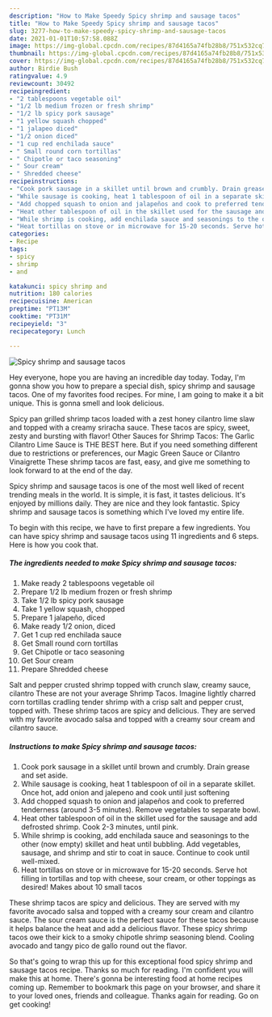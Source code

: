 ```yaml
---
description: "How to Make Speedy Spicy shrimp and sausage tacos"
title: "How to Make Speedy Spicy shrimp and sausage tacos"
slug: 3277-how-to-make-speedy-spicy-shrimp-and-sausage-tacos
date: 2021-01-01T10:57:58.088Z
image: https://img-global.cpcdn.com/recipes/87d4165a74fb28b8/751x532cq70/spicy-shrimp-and-sausage-tacos-recipe-main-photo.jpg
thumbnail: https://img-global.cpcdn.com/recipes/87d4165a74fb28b8/751x532cq70/spicy-shrimp-and-sausage-tacos-recipe-main-photo.jpg
cover: https://img-global.cpcdn.com/recipes/87d4165a74fb28b8/751x532cq70/spicy-shrimp-and-sausage-tacos-recipe-main-photo.jpg
author: Birdie Bush
ratingvalue: 4.9
reviewcount: 30492
recipeingredient:
- "2 tablespoons vegetable oil"
- "1/2 lb medium frozen or fresh shrimp"
- "1/2 lb spicy pork sausage"
- "1 yellow squash chopped"
- "1 jalapeo diced"
- "1/2 onion diced"
- "1 cup red enchilada sauce"
- " Small round corn tortillas"
- " Chipotle or taco seasoning"
- " Sour cream"
- " Shredded cheese"
recipeinstructions:
- "Cook pork sausage in a skillet until brown and crumbly. Drain grease and set aside."
- "While sausage is cooking, heat 1 tablespoon of oil in a separate skillet. Once hot, add onion and jalepeno and cook until just softening"
- "Add chopped squash to onion and jalapeños and cook to preferred tenderness (around 3-5 minutes). Remove vegetables to separate bowl."
- "Heat other tablespoon of oil in the skillet used for the sausage and add defrosted shrimp. Cook 2-3 minutes, until pink."
- "While shrimp is cooking, add enchilada sauce and seasonings to the other (now empty) skillet and heat until bubbling. Add vegetables, sausage, and shrimp and stir to coat in sauce. Continue to cook until well-mixed."
- "Heat tortillas on stove or in microwave for 15-20 seconds. Serve hot filling in tortillas and top with cheese, sour cream, or other toppings as desired! Makes about 10 small tacos"
categories:
- Recipe
tags:
- spicy
- shrimp
- and

katakunci: spicy shrimp and 
nutrition: 180 calories
recipecuisine: American
preptime: "PT13M"
cooktime: "PT31M"
recipeyield: "3"
recipecategory: Lunch

---
```



![Spicy shrimp and sausage tacos](https://img-global.cpcdn.com/recipes/87d4165a74fb28b8/751x532cq70/spicy-shrimp-and-sausage-tacos-recipe-main-photo.jpg)

Hey everyone, hope you are having an incredible day today. Today, I'm gonna show you how to prepare a special dish, spicy shrimp and sausage tacos. One of my favorites food recipes. For mine, I am going to make it a bit unique. This is gonna smell and look delicious.

Spicy pan grilled shrimp tacos loaded with a zest honey cilantro lime slaw and topped with a creamy sriracha sauce. These tacos are spicy, sweet, zesty and bursting with flavor! Other Sauces for Shrimp Tacos: The Garlic Cilantro Lime Sauce is THE BEST here. But if you need something different due to restrictions or preferences, our Magic Green Sauce or Cilantro Vinaigrette These shrimp tacos are fast, easy, and give me something to look forward to at the end of the day.

Spicy shrimp and sausage tacos is one of the most well liked of recent trending meals in the world. It is simple, it is fast, it tastes delicious. It's enjoyed by millions daily. They are nice and they look fantastic. Spicy shrimp and sausage tacos is something which I've loved my entire life.


To begin with this recipe, we have to first prepare a few ingredients. You can have spicy shrimp and sausage tacos using 11 ingredients and 6 steps. Here is how you cook that.

<!--inarticleads1-->

##### The ingredients needed to make Spicy shrimp and sausage tacos:

1. Make ready 2 tablespoons vegetable oil
1. Prepare 1/2 lb medium frozen or fresh shrimp
1. Take 1/2 lb spicy pork sausage
1. Take 1 yellow squash, chopped
1. Prepare 1 jalapeño, diced
1. Make ready 1/2 onion, diced
1. Get 1 cup red enchilada sauce
1. Get  Small round corn tortillas
1. Get  Chipotle or taco seasoning
1. Get  Sour cream
1. Prepare  Shredded cheese


Salt and pepper crusted shrimp topped with crunch slaw, creamy sauce, cilantro These are not your average Shrimp Tacos. Imagine lightly charred corn tortillas cradling tender shrimp with a crisp salt and pepper crust, topped with. These shrimp tacos are spicy and delicious. They are served with my favorite avocado salsa and topped with a creamy sour cream and cilantro sauce. 

<!--inarticleads2-->

##### Instructions to make Spicy shrimp and sausage tacos:

1. Cook pork sausage in a skillet until brown and crumbly. Drain grease and set aside.
1. While sausage is cooking, heat 1 tablespoon of oil in a separate skillet. Once hot, add onion and jalepeno and cook until just softening
1. Add chopped squash to onion and jalapeños and cook to preferred tenderness (around 3-5 minutes). Remove vegetables to separate bowl.
1. Heat other tablespoon of oil in the skillet used for the sausage and add defrosted shrimp. Cook 2-3 minutes, until pink.
1. While shrimp is cooking, add enchilada sauce and seasonings to the other (now empty) skillet and heat until bubbling. Add vegetables, sausage, and shrimp and stir to coat in sauce. Continue to cook until well-mixed.
1. Heat tortillas on stove or in microwave for 15-20 seconds. Serve hot filling in tortillas and top with cheese, sour cream, or other toppings as desired! Makes about 10 small tacos


These shrimp tacos are spicy and delicious. They are served with my favorite avocado salsa and topped with a creamy sour cream and cilantro sauce. The sour cream sauce is the perfect sauce for these tacos because it helps balance the heat and add a delicious flavor. These spicy shrimp tacos owe their kick to a smoky chipotle shrimp seasoning blend. Cooling avocado and tangy pico de gallo round out the flavor. 

So that's going to wrap this up for this exceptional food spicy shrimp and sausage tacos recipe. Thanks so much for reading. I'm confident you will make this at home. There's gonna be interesting food at home recipes coming up. Remember to bookmark this page on your browser, and share it to your loved ones, friends and colleague. Thanks again for reading. Go on get cooking!
